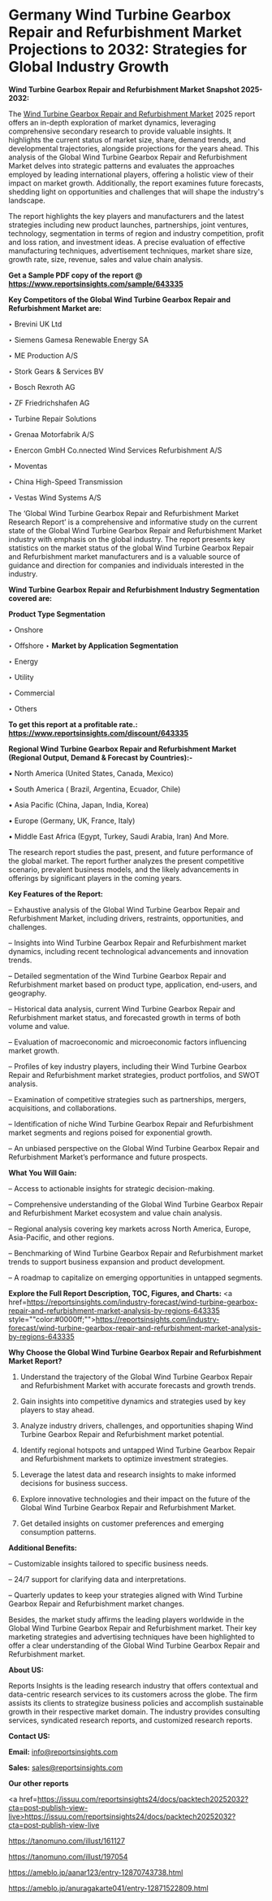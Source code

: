 # Germany Wind Turbine Gearbox Repair and Refurbishment Market Projections to 2032: Strategies for Global Industry Growth

<strong>Wind Turbine Gearbox Repair and Refurbishment Market Snapshot 2025-2032:</strong>

The <a href=https://www.reportsinsights.com/sample/643335>Wind Turbine Gearbox Repair and Refurbishment Market</a> 2025 report offers an in-depth exploration of market dynamics, leveraging comprehensive secondary research to provide valuable insights. It highlights the current status of market size, share, demand trends, and developmental trajectories, alongside projections for the years ahead. This analysis of the Global Wind Turbine Gearbox Repair and Refurbishment Market delves into strategic patterns and evaluates the approaches employed by leading international players, offering a holistic view of their impact on market growth. Additionally, the report examines future forecasts, shedding light on opportunities and challenges that will shape the industry's landscape.

The report highlights the key players and manufacturers and the latest strategies including new product launches, partnerships, joint ventures, technology, segmentation in terms of region and industry competition, profit and loss ration, and investment ideas. A precise evaluation of effective manufacturing techniques, advertisement techniques, market share size, growth rate, size, revenue, sales and value chain analysis.

<strong>Get a Sample PDF copy of the report @ <a href=https://www.reportsinsights.com/sample/643335 style=color:#0000ff;>https://www.reportsinsights.com/sample/643335</a></strong>

<strong>Key Competitors of the Global Wind Turbine Gearbox Repair and Refurbishment Market are:</strong>

‣ Brevini UK Ltd

‣ Siemens Gamesa Renewable Energy SA

‣ ME Production A/S

‣ Stork Gears & Services BV

‣ Bosch Rexroth AG

‣ ZF Friedrichshafen AG

‣ Turbine Repair Solutions

‣ Grenaa Motorfabrik A/S

‣ Enercon GmbH
 Co.nnected Wind Services Refurbishment A/S

‣ Moventas

‣ China High-Speed Transmission

‣ Vestas Wind Systems A/S

The ‘Global Wind Turbine Gearbox Repair and Refurbishment Market Research Report’ is a comprehensive and informative study on the current state of the Global Wind Turbine Gearbox Repair and Refurbishment Market industry with emphasis on the global industry. The report presents key statistics on the market status of the global Wind Turbine Gearbox Repair and Refurbishment market manufacturers and is a valuable source of guidance and direction for companies and individuals interested in the industry.

<strong>Wind Turbine Gearbox Repair and Refurbishment Industry Segmentation covered are:</strong>

<strong>Product Type Segmentation</strong>

‣ Onshore

‣ Offshore
‣ 
<strong>Market by Application Segmentation</strong>

‣ Energy

‣ Utility

‣ Commercial

‣ Others

<strong>To get this report at a profitable rate.: <a href=https://www.reportsinsights.com/discount/643335 style=color:#0000ff;>https://www.reportsinsights.com/discount/643335</a></strong>

<strong>Regional Wind Turbine Gearbox Repair and Refurbishment Market (Regional Output, Demand &amp; Forecast by Countries):-</strong>

• North America (United States, Canada, Mexico)

• South America ( Brazil, Argentina, Ecuador, Chile)

• Asia Pacific (China, Japan, India, Korea)

• Europe (Germany, UK, France, Italy)

• Middle East Africa (Egypt, Turkey, Saudi Arabia, Iran) And More.

The research report studies the past, present, and future performance of the global market. The report further analyzes the present competitive scenario, prevalent business models, and the likely advancements in offerings by significant players in the coming years.

<strong>Key Features of the Report:</strong>

– Exhaustive analysis of the Global Wind Turbine Gearbox Repair and Refurbishment Market, including drivers, restraints, opportunities, and challenges.

– Insights into Wind Turbine Gearbox Repair and Refurbishment market dynamics, including recent technological advancements and innovation trends.

– Detailed segmentation of the Wind Turbine Gearbox Repair and Refurbishment market based on product type, application, end-users, and geography.

– Historical data analysis, current Wind Turbine Gearbox Repair and Refurbishment market status, and forecasted growth in terms of both volume and value.

– Evaluation of macroeconomic and microeconomic factors influencing market growth.

– Profiles of key industry players, including their Wind Turbine Gearbox Repair and Refurbishment market strategies, product portfolios, and SWOT analysis.

– Examination of competitive strategies such as partnerships, mergers, acquisitions, and collaborations.

– Identification of niche Wind Turbine Gearbox Repair and Refurbishment market segments and regions poised for exponential growth.

– An unbiased perspective on the Global Wind Turbine Gearbox Repair and Refurbishment Market’s performance and future prospects.

<strong>What You Will Gain:</strong>

– Access to actionable insights for strategic decision-making.

– Comprehensive understanding of the Global Wind Turbine Gearbox Repair and Refurbishment Market ecosystem and value chain analysis.

– Regional analysis covering key markets across North America, Europe, Asia-Pacific, and other regions.

– Benchmarking of Wind Turbine Gearbox Repair and Refurbishment market trends to support business expansion and product development.

– A roadmap to capitalize on emerging opportunities in untapped segments.

<strong>Explore the Full Report Description, TOC, Figures, and Charts:</strong>
<a href=https://reportsinsights.com/industry-forecast/wind-turbine-gearbox-repair-and-refurbishment-market-analysis-by-regions-643335 style=""color:#0000ff;"">https://reportsinsights.com/industry-forecast/wind-turbine-gearbox-repair-and-refurbishment-market-analysis-by-regions-643335</a>

<strong>Why Choose the Global Wind Turbine Gearbox Repair and Refurbishment Market Report?</strong>

1. Understand the trajectory of the Global Wind Turbine Gearbox Repair and Refurbishment Market with accurate forecasts and growth trends.

2. Gain insights into competitive dynamics and strategies used by key players to stay ahead.

3. Analyze industry drivers, challenges, and opportunities shaping Wind Turbine Gearbox Repair and Refurbishment market potential.

4. Identify regional hotspots and untapped Wind Turbine Gearbox Repair and Refurbishment markets to optimize investment strategies.

5. Leverage the latest data and research insights to make informed decisions for business success.

6. Explore innovative technologies and their impact on the future of the Global Wind Turbine Gearbox Repair and Refurbishment Market.

7. Get detailed insights on customer preferences and emerging consumption patterns.

<strong>Additional Benefits:</strong>

– Customizable insights tailored to specific business needs.

– 24/7 support for clarifying data and interpretations.

– Quarterly updates to keep your strategies aligned with Wind Turbine Gearbox Repair and Refurbishment market changes.

Besides, the market study affirms the leading players worldwide in the Global Wind Turbine Gearbox Repair and Refurbishment market. Their key marketing strategies and advertising techniques have been highlighted to offer a clear understanding of the Global Wind Turbine Gearbox Repair and Refurbishment market.

<strong><strong>About US</strong>:</strong>

Reports Insights is the leading research industry that offers contextual and data-centric research services to its customers across the globe. The firm assists its clients to strategize business policies and accomplish sustainable growth in their respective market domain. The industry provides consulting services, syndicated research reports, and customized research reports.

<strong>Contact US:</strong>

<p class=><b>Email:</b> <a href=mailto:info@reportsinsights.com>info@reportsinsights.com</a></p>
<p class=><b>Sales:</b> <a href=mailto:sales@reportsinsights.com>sales@reportsinsights.com</a></p>

<strong>Our other reports</strong>

<a href=https://issuu.com/reportsinsights24/docs/packtech20252032?cta=post-publish-view-live>https://issuu.com/reportsinsights24/docs/packtech20252032?cta=post-publish-view-live</a>

<a href=https://tanomuno.com/illust/161127>https://tanomuno.com/illust/161127</a>

<a href=https://tanomuno.com/illust/197054>https://tanomuno.com/illust/197054</a>

<a href=https://ameblo.jp/aanar123/entry-12870743738.html>https://ameblo.jp/aanar123/entry-12870743738.html</a>

<a href=https://ameblo.jp/anuragakarte041/entry-12871522809.html>https://ameblo.jp/anuragakarte041/entry-12871522809.html</a>
